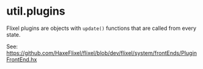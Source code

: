 # util.plugins

Flixel plugins are objects with `update()` functions that are called from every state.

See: https://github.com/HaxeFlixel/flixel/blob/dev/flixel/system/frontEnds/PluginFrontEnd.hx

